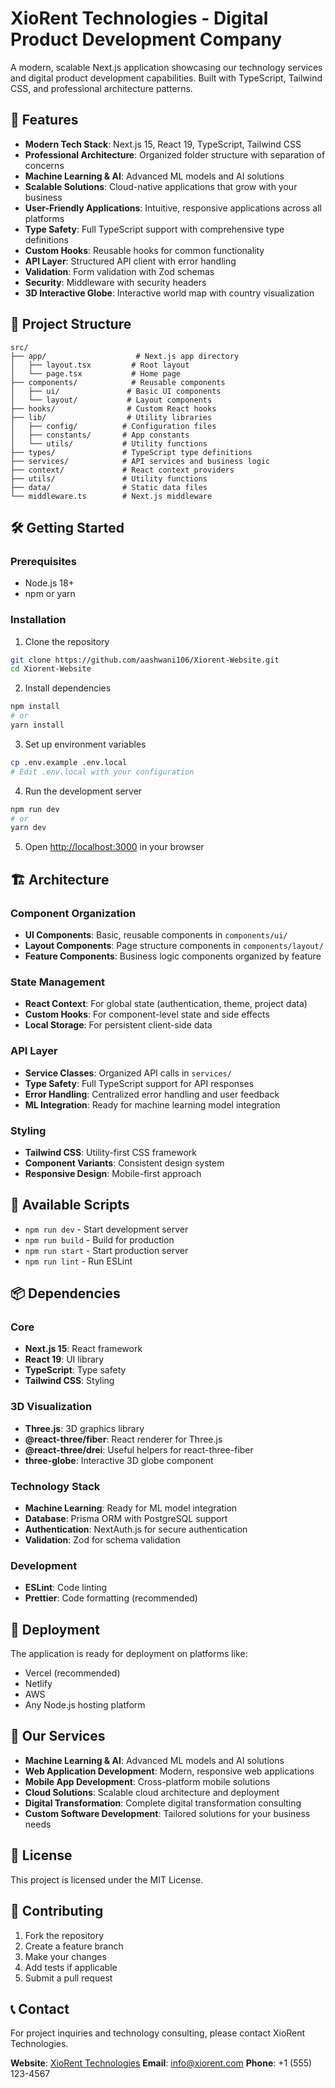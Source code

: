 # XioRent Technologies - Digital Product Development Company

A modern, scalable Next.js application showcasing our technology services and digital product development capabilities. Built with TypeScript, Tailwind CSS, and professional architecture patterns.

## 🚀 Features

- **Modern Tech Stack**: Next.js 15, React 19, TypeScript, Tailwind CSS
- **Professional Architecture**: Organized folder structure with separation of concerns
- **Machine Learning & AI**: Advanced ML models and AI solutions
- **Scalable Solutions**: Cloud-native applications that grow with your business
- **User-Friendly Applications**: Intuitive, responsive applications across all platforms
- **Type Safety**: Full TypeScript support with comprehensive type definitions
- **Custom Hooks**: Reusable hooks for common functionality
- **API Layer**: Structured API client with error handling
- **Validation**: Form validation with Zod schemas
- **Security**: Middleware with security headers
- **3D Interactive Globe**: Interactive world map with country visualization

## 📁 Project Structure

```
src/
├── app/                    # Next.js app directory
│   ├── layout.tsx         # Root layout
│   └── page.tsx           # Home page
├── components/            # Reusable components
│   ├── ui/               # Basic UI components
│   └── layout/           # Layout components
├── hooks/                # Custom React hooks
├── lib/                  # Utility libraries
│   ├── config/          # Configuration files
│   ├── constants/       # App constants
│   └── utils/           # Utility functions
├── types/               # TypeScript type definitions
├── services/            # API services and business logic
├── context/             # React context providers
├── utils/               # Utility functions
├── data/                # Static data files
└── middleware.ts        # Next.js middleware
```

## 🛠️ Getting Started

### Prerequisites

- Node.js 18+ 
- npm or yarn

### Installation

1. Clone the repository
```bash
git clone https://github.com/aashwani106/Xiorent-Website.git
cd Xiorent-Website
```

2. Install dependencies
```bash
npm install
# or
yarn install
```

3. Set up environment variables
```bash
cp .env.example .env.local
# Edit .env.local with your configuration
```

4. Run the development server
```bash
npm run dev
# or
yarn dev
```

5. Open [http://localhost:3000](http://localhost:3000) in your browser

## 🏗️ Architecture

### Component Organization
- **UI Components**: Basic, reusable components in `components/ui/`
- **Layout Components**: Page structure components in `components/layout/`
- **Feature Components**: Business logic components organized by feature

### State Management
- **React Context**: For global state (authentication, theme, project data)
- **Custom Hooks**: For component-level state and side effects
- **Local Storage**: For persistent client-side data

### API Layer
- **Service Classes**: Organized API calls in `services/`
- **Type Safety**: Full TypeScript support for API responses
- **Error Handling**: Centralized error handling and user feedback
- **ML Integration**: Ready for machine learning model integration

### Styling
- **Tailwind CSS**: Utility-first CSS framework
- **Component Variants**: Consistent design system
- **Responsive Design**: Mobile-first approach

## 🔧 Available Scripts

- `npm run dev` - Start development server
- `npm run build` - Build for production
- `npm run start` - Start production server
- `npm run lint` - Run ESLint

## 📦 Dependencies

### Core
- **Next.js 15**: React framework
- **React 19**: UI library
- **TypeScript**: Type safety
- **Tailwind CSS**: Styling

### 3D Visualization
- **Three.js**: 3D graphics library
- **@react-three/fiber**: React renderer for Three.js
- **@react-three/drei**: Useful helpers for react-three-fiber
- **three-globe**: Interactive 3D globe component

### Technology Stack
- **Machine Learning**: Ready for ML model integration
- **Database**: Prisma ORM with PostgreSQL support
- **Authentication**: NextAuth.js for secure authentication
- **Validation**: Zod for schema validation

### Development
- **ESLint**: Code linting
- **Prettier**: Code formatting (recommended)

## 🚀 Deployment

The application is ready for deployment on platforms like:
- Vercel (recommended)
- Netlify
- AWS
- Any Node.js hosting platform

## 🎯 Our Services

- **Machine Learning & AI**: Advanced ML models and AI solutions
- **Web Application Development**: Modern, responsive web applications
- **Mobile App Development**: Cross-platform mobile solutions
- **Cloud Solutions**: Scalable cloud architecture and deployment
- **Digital Transformation**: Complete digital transformation consulting
- **Custom Software Development**: Tailored solutions for your business needs

## 📝 License

This project is licensed under the MIT License.

## 🤝 Contributing

1. Fork the repository
2. Create a feature branch
3. Make your changes
4. Add tests if applicable
5. Submit a pull request

## 📞 Contact

For project inquiries and technology consulting, please contact XioRent Technologies.

**Website**: [XioRent Technologies](https://xiorent.com)
**Email**: info@xiorent.com
**Phone**: +1 (555) 123-4567
